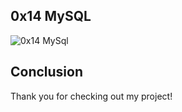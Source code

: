 ## 0x14 MySQL
![0x14 MySql](https://user-images.githubusercontent.com/110098940/232767158-bf5953aa-6b79-4741-9f38-018ccba364ea.png)

## Conclusion
Thank you for checking out my project!
